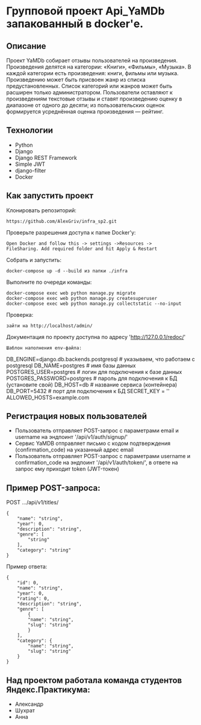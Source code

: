 # Групповой проект Api_YaMDb запакованный в docker'е.

## Описание
Проект YaMDb собирает отзывы пользователей на произведения. Произведения делятся на категории: «Книги», «Фильмы», «Музыка». 
В каждой категории есть произведения: книги, фильмы или музыка.
Произведению может быть присвоен жанр из списка предустановленных. Список категорий или жанров может быть расширен только администратором.
Пользователи оставляют к произведениям текстовые отзывы и ставят произведению оценку в диапазоне от одного до десяти; из пользовательских оценок формируется усреднённая оценка произведения — рейтинг. 

## Технологии
* Python
* Django
* Django REST Framework
* Simple JWT
* django-filter
* Docker

## Как запустить проект
Клонировать репозиторий:
```
https://github.com/AlexGriv/infra_sp2.git
```
Проверьте разрешения доступа к папке Docker'у:
```
Open Docker and follow this -> settings ->Resources ->
FileSharing. Add required folder and hit Apply & Restart
```
Собрать и запустить:
```
docker-compose up -d --build из папки ./infra
```
Выполните по очереди команды:
```
docker-compose exec web python manage.py migrate
docker-compose exec web python manage.py createsuperuser
docker-compose exec web python manage.py collectstatic --no-input
```
Проверка:
```
зайти на http://localhost/admin/
```
Документация по проекту доступна по адресу 'http://127.0.0.1/redoc/'
```
Шаблон наполнения env-файла:
```
DB_ENGINE=django.db.backends.postgresql # указываем, что работаем с postgresql
DB_NAME=postgres # имя базы данных
POSTGRES_USER=postgres # логин для подключения к базе данных
POSTGRES_PASSWORD=postgres # пароль для подключения к БД (установите свой)
DB_HOST=db # название сервиса (контейнера)
DB_PORT=5432 # порт для подключения к БД
SECRET_KEY = ''
ALLOWED_HOSTS=example.com


## Регистрация новых пользователей

* Пользователь отправляет POST-запрос с параметрами email и username на эндпоинт '/api/v1/auth/signup/'
* Сервис YaMDB отправляет письмо с кодом подтверждения (confirmation_code) на указанный адрес email
* Пользователь отправляет POST-запрос с параметрами username и confirmation_code на эндпоинт '/api/v1/auth/token/', в ответе на запрос ему приходит token (JWT-токен)

## Пример POST-запроса:

POST .../api/v1/titles/
```
{
    "name": "string",
    "year": 0,
    "description": "string",
    "genre": [
        "string"
    ],
    "category": "string"
}
```
Пример ответа:
```
{
    "id": 0,
    "name": "string",
    "year": 0,
    "rating": 0,
    "description": "string",
    "genre": [
        {
        "name": "string",
        "slug": "string"
        }
    ],
    "category": {
        "name": "string",
        "slug": "string"
    }
}
```

## Над проектом работала команда студентов Яндекс.Практикума:
* Александр
* Шухрат
* Анна